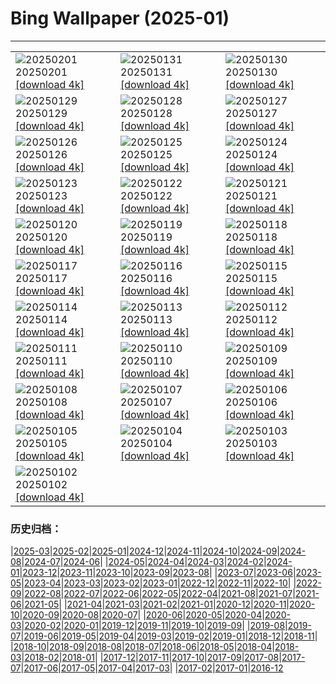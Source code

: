 # Bing Wallpaper (2025-01)
**************

<table><tr><td><img class="wallpaper" src="https://www.bing.com/th?id=OHR.DeerForest_FR-FR6532705920_1920x1080.jpg" alt="20250201"> 20250201 <a href="https://www.bing.com/th?id=OHR.DeerForest_FR-FR6532705920_UHD.jpg">[download 4k]</a></td><td><img class="wallpaper" src="https://www.bing.com/th?id=OHR.PlainsZebra_FR-FR3265795603_1920x1080.jpg" alt="20250131"> 20250131 <a href="https://www.bing.com/th?id=OHR.PlainsZebra_FR-FR3265795603_UHD.jpg">[download 4k]</a></td><td><img class="wallpaper" src="https://www.bing.com/th?id=OHR.OrdesaSpain_FR-FR2730396570_1920x1080.jpg" alt="20250130"> 20250130 <a href="https://www.bing.com/th?id=OHR.OrdesaSpain_FR-FR2730396570_UHD.jpg">[download 4k]</a></td></tr><tr><td><img class="wallpaper" src="https://www.bing.com/th?id=OHR.LunarDragon_FR-FR2196981779_1920x1080.jpg" alt="20250129"> 20250129 <a href="https://www.bing.com/th?id=OHR.LunarDragon_FR-FR2196981779_UHD.jpg">[download 4k]</a></td><td><img class="wallpaper" src="https://www.bing.com/th?id=OHR.FlyingOwl_FR-FR1750905079_1920x1080.jpg" alt="20250128"> 20250128 <a href="https://www.bing.com/th?id=OHR.FlyingOwl_FR-FR1750905079_UHD.jpg">[download 4k]</a></td><td><img class="wallpaper" src="https://www.bing.com/th?id=OHR.ParisSnow_FR-FR5265906192_1920x1080.jpg" alt="20250127"> 20250127 <a href="https://www.bing.com/th?id=OHR.ParisSnow_FR-FR5265906192_UHD.jpg">[download 4k]</a></td></tr><tr><td><img class="wallpaper" src="https://www.bing.com/th?id=OHR.FrostedBeech_FR-FR8535589917_1920x1080.jpg" alt="20250126"> 20250126 <a href="https://www.bing.com/th?id=OHR.FrostedBeech_FR-FR8535589917_UHD.jpg">[download 4k]</a></td><td><img class="wallpaper" src="https://www.bing.com/th?id=OHR.PortoSunset_FR-FR7243507947_1920x1080.jpg" alt="20250125"> 20250125 <a href="https://www.bing.com/th?id=OHR.PortoSunset_FR-FR7243507947_UHD.jpg">[download 4k]</a></td><td><img class="wallpaper" src="https://www.bing.com/th?id=OHR.IcelandGeyser_FR-FR6775594395_1920x1080.jpg" alt="20250124"> 20250124 <a href="https://www.bing.com/th?id=OHR.IcelandGeyser_FR-FR6775594395_UHD.jpg">[download 4k]</a></td></tr><tr><td><img class="wallpaper" src="https://www.bing.com/th?id=OHR.DeerValley_FR-FR5592642570_1920x1080.jpg" alt="20250123"> 20250123 <a href="https://www.bing.com/th?id=OHR.DeerValley_FR-FR5592642570_UHD.jpg">[download 4k]</a></td><td><img class="wallpaper" src="https://www.bing.com/th?id=OHR.PetraMonastery_FR-FR1072501086_1920x1080.jpg" alt="20250122"> 20250122 <a href="https://www.bing.com/th?id=OHR.PetraMonastery_FR-FR1072501086_UHD.jpg">[download 4k]</a></td><td><img class="wallpaper" src="https://www.bing.com/th?id=OHR.ColourfulBlueMonday_FR-FR0873171314_1920x1080.jpg" alt="20250121"> 20250121 <a href="https://www.bing.com/th?id=OHR.ColourfulBlueMonday_FR-FR0873171314_UHD.jpg">[download 4k]</a></td></tr><tr><td><img class="wallpaper" src="https://www.bing.com/th?id=OHR.BubbleLake_FR-FR0545944347_1920x1080.jpg" alt="20250120"> 20250120 <a href="https://www.bing.com/th?id=OHR.BubbleLake_FR-FR0545944347_UHD.jpg">[download 4k]</a></td><td><img class="wallpaper" src="https://www.bing.com/th?id=OHR.NeptunesGrotto_FR-FR0309930376_1920x1080.jpg" alt="20250119"> 20250119 <a href="https://www.bing.com/th?id=OHR.NeptunesGrotto_FR-FR0309930376_UHD.jpg">[download 4k]</a></td><td><img class="wallpaper" src="https://www.bing.com/th?id=OHR.WhiteSandsNP_FR-FR0107552593_1920x1080.jpg" alt="20250118"> 20250118 <a href="https://www.bing.com/th?id=OHR.WhiteSandsNP_FR-FR0107552593_UHD.jpg">[download 4k]</a></td></tr><tr><td><img class="wallpaper" src="https://www.bing.com/th?id=OHR.PelicanPortrait_FR-FR5861205489_1920x1080.jpg" alt="20250117"> 20250117 <a href="https://www.bing.com/th?id=OHR.PelicanPortrait_FR-FR5861205489_UHD.jpg">[download 4k]</a></td><td><img class="wallpaper" src="https://www.bing.com/th?id=OHR.PinnaclesPeaks_FR-FR5164595445_1920x1080.jpg" alt="20250116"> 20250116 <a href="https://www.bing.com/th?id=OHR.PinnaclesPeaks_FR-FR5164595445_UHD.jpg">[download 4k]</a></td><td><img class="wallpaper" src="https://www.bing.com/th?id=OHR.MuseumCourt_FR-FR4239916080_1920x1080.jpg" alt="20250115"> 20250115 <a href="https://www.bing.com/th?id=OHR.MuseumCourt_FR-FR4239916080_UHD.jpg">[download 4k]</a></td></tr><tr><td><img class="wallpaper" src="https://www.bing.com/th?id=OHR.CadizSpain_FR-FR2616000691_1920x1080.jpg" alt="20250114"> 20250114 <a href="https://www.bing.com/th?id=OHR.CadizSpain_FR-FR2616000691_UHD.jpg">[download 4k]</a></td><td><img class="wallpaper" src="https://www.bing.com/th?id=OHR.CoastalWales_FR-FR2215820217_1920x1080.jpg" alt="20250113"> 20250113 <a href="https://www.bing.com/th?id=OHR.CoastalWales_FR-FR2215820217_UHD.jpg">[download 4k]</a></td><td><img class="wallpaper" src="https://www.bing.com/th?id=OHR.CrescentTail_FR-FR1748387679_1920x1080.jpg" alt="20250112"> 20250112 <a href="https://www.bing.com/th?id=OHR.CrescentTail_FR-FR1748387679_UHD.jpg">[download 4k]</a></td></tr><tr><td><img class="wallpaper" src="https://www.bing.com/th?id=OHR.MeknesMorocco_FR-FR1385030402_1920x1080.jpg" alt="20250111"> 20250111 <a href="https://www.bing.com/th?id=OHR.MeknesMorocco_FR-FR1385030402_UHD.jpg">[download 4k]</a></td><td><img class="wallpaper" src="https://www.bing.com/th?id=OHR.DayTintin_FR-FR0911497926_1920x1080.jpg" alt="20250110"> 20250110 <a href="https://www.bing.com/th?id=OHR.DayTintin_FR-FR0911497926_UHD.jpg">[download 4k]</a></td><td><img class="wallpaper" src="https://www.bing.com/th?id=OHR.NamibiaDunes_FR-FR3454752206_1920x1080.jpg" alt="20250109"> 20250109 <a href="https://www.bing.com/th?id=OHR.NamibiaDunes_FR-FR3454752206_UHD.jpg">[download 4k]</a></td></tr><tr><td><img class="wallpaper" src="https://www.bing.com/th?id=OHR.GreatWallStairs_FR-FR2831168051_1920x1080.jpg" alt="20250108"> 20250108 <a href="https://www.bing.com/th?id=OHR.GreatWallStairs_FR-FR2831168051_UHD.jpg">[download 4k]</a></td><td><img class="wallpaper" src="https://www.bing.com/th?id=OHR.BouldersNZ_FR-FR2503535078_1920x1080.jpg" alt="20250107"> 20250107 <a href="https://www.bing.com/th?id=OHR.BouldersNZ_FR-FR2503535078_UHD.jpg">[download 4k]</a></td><td><img class="wallpaper" src="https://www.bing.com/th?id=OHR.RavennaBasilica_FR-FR1984355211_1920x1080.jpg" alt="20250106"> 20250106 <a href="https://www.bing.com/th?id=OHR.RavennaBasilica_FR-FR1984355211_UHD.jpg">[download 4k]</a></td></tr><tr><td><img class="wallpaper" src="https://www.bing.com/th?id=OHR.PlumParakeet_FR-FR1766885015_1920x1080.jpg" alt="20250105"> 20250105 <a href="https://www.bing.com/th?id=OHR.PlumParakeet_FR-FR1766885015_UHD.jpg">[download 4k]</a></td><td><img class="wallpaper" src="https://www.bing.com/th?id=OHR.VietnamFalls_FR-FR1506770845_1920x1080.jpg" alt="20250104"> 20250104 <a href="https://www.bing.com/th?id=OHR.VietnamFalls_FR-FR1506770845_UHD.jpg">[download 4k]</a></td><td><img class="wallpaper" src="https://www.bing.com/th?id=OHR.TolkienOxford_FR-FR1207092725_1920x1080.jpg" alt="20250103"> 20250103 <a href="https://www.bing.com/th?id=OHR.TolkienOxford_FR-FR1207092725_UHD.jpg">[download 4k]</a></td></tr><tr><td><img class="wallpaper" src="https://www.bing.com/th?id=OHR.AlpsSunset_FR-FR0523137668_1920x1080.jpg" alt="20250102"> 20250102 <a href="https://www.bing.com/th?id=OHR.AlpsSunset_FR-FR0523137668_UHD.jpg">[download 4k]</a></td><td></td><td></td></tr></table>

### 历史归档：

|[2025-03](/../2025-03/2025-03.md)|[2025-02](/../2025-02/2025-02.md)|[2025-01](/2025-01.md)|[2024-12](/../2024-12/2024-12.md)|[2024-11](/../2024-11/2024-11.md)|[2024-10](/../2024-10/2024-10.md)|[2024-09](/../2024-09/2024-09.md)|[2024-08](/../2024-08/2024-08.md)|[2024-07](/../2024-07/2024-07.md)|[2024-06](/../2024-06/2024-06.md)|
|[2024-05](/../2024-05/2024-05.md)|[2024-04](/../2024-04/2024-04.md)|[2024-03](/../2024-03/2024-03.md)|[2024-02](/../2024-02/2024-02.md)|[2024-01](/../2024-01/2024-01.md)|[2023-12](/../2023-12/2023-12.md)|[2023-11](/../2023-11/2023-11.md)|[2023-10](/../2023-10/2023-10.md)|[2023-09](/../2023-09/2023-09.md)|[2023-08](/../2023-08/2023-08.md)|
|[2023-07](/../2023-07/2023-07.md)|[2023-06](/../2023-06/2023-06.md)|[2023-05](/../2023-05/2023-05.md)|[2023-04](/../2023-04/2023-04.md)|[2023-03](/../2023-03/2023-03.md)|[2023-02](/../2023-02/2023-02.md)|[2023-01](/../2023-01/2023-01.md)|[2022-12](/../2022-12/2022-12.md)|[2022-11](/../2022-11/2022-11.md)|[2022-10](/../2022-10/2022-10.md)|
|[2022-09](/../2022-09/2022-09.md)|[2022-08](/../2022-08/2022-08.md)|[2022-07](/../2022-07/2022-07.md)|[2022-06](/../2022-06/2022-06.md)|[2022-05](/../2022-05/2022-05.md)|[2022-04](/../2022-04/2022-04.md)|[2021-08](/../2021-08/2021-08.md)|[2021-07](/../2021-07/2021-07.md)|[2021-06](/../2021-06/2021-06.md)|[2021-05](/../2021-05/2021-05.md)|
|[2021-04](/../2021-04/2021-04.md)|[2021-03](/../2021-03/2021-03.md)|[2021-02](/../2021-02/2021-02.md)|[2021-01](/../2021-01/2021-01.md)|[2020-12](/../2020-12/2020-12.md)|[2020-11](/../2020-11/2020-11.md)|[2020-10](/../2020-10/2020-10.md)|[2020-09](/../2020-09/2020-09.md)|[2020-08](/../2020-08/2020-08.md)|[2020-07](/../2020-07/2020-07.md)|
|[2020-06](/../2020-06/2020-06.md)|[2020-05](/../2020-05/2020-05.md)|[2020-04](/../2020-04/2020-04.md)|[2020-03](/../2020-03/2020-03.md)|[2020-02](/../2020-02/2020-02.md)|[2020-01](/../2020-01/2020-01.md)|[2019-12](/../2019-12/2019-12.md)|[2019-11](/../2019-11/2019-11.md)|[2019-10](/../2019-10/2019-10.md)|[2019-09](/../2019-09/2019-09.md)|
|[2019-08](/../2019-08/2019-08.md)|[2019-07](/../2019-07/2019-07.md)|[2019-06](/../2019-06/2019-06.md)|[2019-05](/../2019-05/2019-05.md)|[2019-04](/../2019-04/2019-04.md)|[2019-03](/../2019-03/2019-03.md)|[2019-02](/../2019-02/2019-02.md)|[2019-01](/../2019-01/2019-01.md)|[2018-12](/../2018-12/2018-12.md)|[2018-11](/../2018-11/2018-11.md)|
|[2018-10](/../2018-10/2018-10.md)|[2018-09](/../2018-09/2018-09.md)|[2018-08](/../2018-08/2018-08.md)|[2018-07](/../2018-07/2018-07.md)|[2018-06](/../2018-06/2018-06.md)|[2018-05](/../2018-05/2018-05.md)|[2018-04](/../2018-04/2018-04.md)|[2018-03](/../2018-03/2018-03.md)|[2018-02](/../2018-02/2018-02.md)|[2018-01](/../2018-01/2018-01.md)|
|[2017-12](/../2017-12/2017-12.md)|[2017-11](/../2017-11/2017-11.md)|[2017-10](/../2017-10/2017-10.md)|[2017-09](/../2017-09/2017-09.md)|[2017-08](/../2017-08/2017-08.md)|[2017-07](/../2017-07/2017-07.md)|[2017-06](/../2017-06/2017-06.md)|[2017-05](/../2017-05/2017-05.md)|[2017-04](/../2017-04/2017-04.md)|[2017-03](/../2017-03/2017-03.md)|
|[2017-02](/../2017-02/2017-02.md)|[2017-01](/../2017-01/2017-01.md)|[2016-12](/../2016-12/2016-12.md)